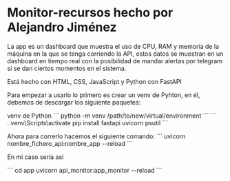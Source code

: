 # Monitor-recursos hecho por Alejandro Jiménez
La app es un dashboard que muestra el uso de CPU, RAM y memoria de la máquina en la que se tenga corriendo la API, estos datos se muestran en un dashboard en tiempo real con la posibilidad de mandar alertas por telegram si se dan ciertos momentos en el sistema.

Está hecho con HTML, CSS, JavaScript y Python con FastAPI


Para empezar a usarlo lo primero es crear un venv de Pyhton, en él, debemos de descargar los siguiente paquetes:

venv de Python
´´´
python -m venv /path/to/new/virtual/environment
´´´
´´´
.\.venv\Scripts\activate
pip install fastapi uvicorn psutil
´´´

Ahora para correrlo hacemos el siguiente comando:
´´´
uvicorn nombre_fichero_api:nombre_app --reload
´´´

En mi caso sería así 

´´´
cd app
uvicorn api_monitor:app_monitor --reload
´´´